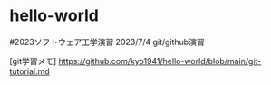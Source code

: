 # hello-world

#2023ソフトウェア工学演習
2023/7/4
git/github演習

[git学習メモ] https://github.com/kyo1941/hello-world/blob/main/git-tutorial.md